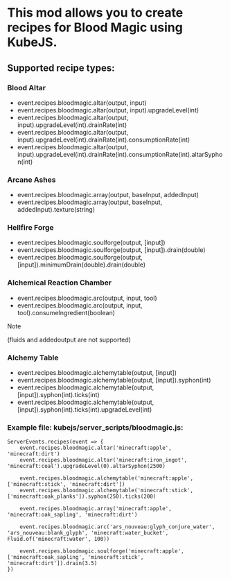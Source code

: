 
# This mod allows you to create recipes for Blood Magic using KubeJS.

## Supported recipe types:
### **Blood Altar**
- event.recipes.bloodmagic.altar(output, input)
- event.recipes.bloodmagic.altar(output, input).upgradeLevel(int)
- event.recipes.bloodmagic.altar(output, input).upgradeLevel(int).drainRate(int)
- event.recipes.bloodmagic.altar(output, input).upgradeLevel(int).drainRate(int).consumptionRate(int)
- event.recipes.bloodmagic.altar(output, input).upgradeLevel(int).drainRate(int).consumptionRate(int).altarSyphon(int)

### Arcane Ashes
- event.recipes.bloodmagic.array(output, baseInput, addedInput)
- event.recipes.bloodmagic.array(output, baseInput, addedInput).texture(string)
 
### Hellfire Forge
- event.recipes.bloodmagic.soulforge(output, [input])
- event.recipes.bloodmagic.soulforge(output, [input]).drain(double)
- event.recipes.bloodmagic.soulforge(output, [input]).minimumDrain(double).drain(double)

### Alchemical Reaction Chamber
- event.recipes.bloodmagic.arc(output, input, tool)
- event.recipes.bloodmagic.arc(output, input, tool).consumeIngredient(boolean)
> [!NOTE]
> (fluids and addedoutput are not supported)

### Alchemy Table
- event.recipes.bloodmagic.alchemytable(output, [input])
- event.recipes.bloodmagic.alchemytable(output, [input]).syphon(int)
- event.recipes.bloodmagic.alchemytable(output, [input]).syphon(int).ticks(int)
- event.recipes.bloodmagic.alchemytable(output, [input]).syphon(int).ticks(int).upgradeLevel(int)
 
### Example file: kubejs/server_scripts/bloodmagic.js:
```
ServerEvents.recipes(event => {
    event.recipes.bloodmagic.altar('minecraft:apple', 'minecraft:dirt')
    event.recipes.bloodmagic.altar('minecraft:iron_ingot', 'minecraft:coal').upgradeLevel(0).altarSyphon(2500)
 
    event.recipes.bloodmagic.alchemytable('minecraft:apple', ['minecraft:stick', 'minecraft:dirt'])
    event.recipes.bloodmagic.alchemytable('minecraft:stick', ['minecraft:oak_planks']).syphon(250).ticks(200)
 
    event.recipes.bloodmagic.array('minecraft:apple', 'minecraft:oak_sapling', 'minecraft:dirt')
   
    event.recipes.bloodmagic.arc('ars_nouveau:glyph_conjure_water', 'ars_nouveau:blank_glyph', 'minecraft:water_bucket', Fluid.of('minecraft:water', 100))
 
    event.recipes.bloodmagic.soulforge('minecraft:apple', ['minecraft:oak_sapling', 'minecraft:stick', 'minecraft:dirt']).drain(3.5)
})
```
